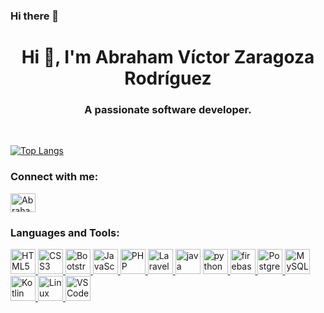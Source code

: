 ### Hi there 👋

<!--
**17920368/17920368** is a ✨ _special_ ✨ repository because its `README.md` (this file) appears on your GitHub profile.

Here are some ideas to get you started:

- 🔭 I’m currently working on ...
- 🌱 I’m currently learning ...
- 👯 I’m looking to collaborate on ...
- 🤔 I’m looking for help with ...
- 💬 Ask me about ...
- 📫 How to reach me: ...
- 😄 Pronouns: ...
- ⚡ Fun fact: ...
-->
<h1 align="center">Hi 👋, I'm Abraham Víctor Zaragoza Rodríguez</h1>
<h3 align="center">A passionate software developer.</h3>
<!--<p align="left"> <a href="https://twitter.com/thisiswilltobs" target="blank"><img src="https://img.shields.io/twitter/follow/thisiswilltobs?logo=twitter&style=for-the-badge" alt="thisiswilltobs" /></a> </p>-->
<br>

<!--[![Top Langs](https://github-readme-stats.vercel.app/api/top-langs/?username=17920368&layout=compact&theme=buefy)](https://github-readme-stats.vercel.app/api/top-langs/?username=17920368&layout=compact&theme=buefy)-->
[![Top Langs](https://github-readme-stats.vercel.app/api/top-langs/?username=anuraghazra&layout=compact)](https://github.com/anuraghazra/github-readme-stats)
<h3 align="left">Connect with me:</h3>
<p align="left">
<a href="https://www.linkedin.com/in/abraham-v%C3%ADctor-zaragoza-rodr%C3%ADguez-6659a1222/" target="blank"><img align="center" src="https://cdn.jsdelivr.net/npm/simple-icons@3.0.1/icons/linkedin.svg" alt="Abraham Víctor Zaragoza Rodríguez" height="30" width="40" /></a>
</p>

<h3 align="left">Languages and Tools:</h3>
<p align="left">
<a href="https://lenguajehtml.com/" target="_blank"> <img src="https://www.vectorlogo.zone/logos/w3_html5/w3_html5-icon.svg" alt="HTML5" width="40" height="40"/> </a> 
<a href="https://lenguajecss.com/" target="_blank"> <img src="https://www.vectorlogo.zone/logos/w3_css/w3_css-official.svg" alt="CSS3" width="40" height="40"/> </a>
<a href="https://getbootstrap.com/" target="_blank"> <img src="https://www.vectorlogo.zone/logos/getbootstrap/getbootstrap-icon.svg" alt="Bootstrap" width="40" height="40"/> </a> 
<a href="https://www.javascript.com/" target="_blank"> <img src="https://www.vectorlogo.zone/logos/javascript/javascript-vertical.svg" alt="JavaScript" width="40" height="40"/> </a> 
<a href="https://www.php.net/manual/es/index.php" target="_blank"> <img src="https://www.vectorlogo.zone/logos/php/php-horizontal.svg" alt="PHP" width="40" height="40"/> </a> 
<a href="https://laravel.com/docs/8.x/" target="_blank"> <img src="https://www.vectorlogo.zone/logos/laravel/laravel-icon.svg" alt="Laravel 8" width="40" height="40"/> </a> 
<a href ="https://www.java.com/en/" target ="_blank"> <img src="https://www.vectorlogo.zone/logos/java/java-icon.svg" alt="java" width="40" height="40"/></a> <a href ="https://www.python.org/" target ="_blank"> <img src="https://www.vectorlogo.zone/logos/python/python-icon.svg" alt="python" width="40" height="40"/> </a>
<a href="https://firebase.google.com/" target="_blank"> <img src="https://www.vectorlogo.zone/logos/firebase/firebase-icon.svg" alt="firebase" width="40" height="40"/> </a>
<a href="https://www.postgresql.org/" target="_blank"> <img src="https://www.vectorlogo.zone/logos/postgresql/postgresql-icon.svg" alt="PostgreSQL" width="40" height="40"/> </a> 
<a href="https://www.mysql.com/" target="_blank"> <img src="https://www.vectorlogo.zone/logos/mysql/mysql-icon.svg" alt="MySQL" width="40" height="40"/> </a> 
<a href="https://kotlinlang.org/" target="_blank"> <img src="https://www.vectorlogo.zone/logos/kotlinlang/kotlinlang-icon.svg" alt="Kotlin" width="40" height="40"/> </a>
<a href="https://www.linux.org/" target="_blank"> <img src="https://www.vectorlogo.zone/logos/linux/linux-icon.svg" alt="Linux" width="40" height="40"/> </a> 
<a href="https://code.visualstudio.com/" target="_blank"> <img src="https://www.vectorlogo.zone/logos/visualstudio_code/visualstudio_code-icon.svg" alt="VS Code" width="40" height="40"/> </a> 
</p>
